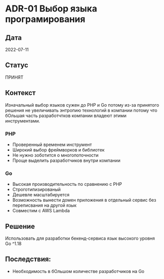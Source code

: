 # ADR-01 Выбор языка програмирования

## Дата
2022-07-11

## Статус
ПРИНЯТ

## Контекст
Изначальный выбор языков сужен до PHP и Go потому из-за принятого решения не увеличивать энтропию технологий в компании потому что бОльшая часть разработчтков компании владеют этими инструментами. 

### PHP 
- Проверенный временем инструмент
- Широкий выбор фреймворков и библиотек
- Не нужно зоботится о многопоточности
- Проще выделить разработчиков внутри компании

### Go
- Высокая производительность по сравнению с PHP
- Строготипизированый
- Дешевле масштабируется
- Возможность вынести домен приложения в отдельный сервис без переписвания на другой язык
- Совместим с AWS Lambda

## Решение
Использовать для разработки бекенд-сервиса язык высокого уровня Go ^1.18

## Последствия:
- Необходимость в бОльшом количестве разработчиков на Go

